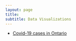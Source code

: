 ```yaml
---
layout: page
title: 
subtitle: Data Visualizations
---
```


- [Covid-19 cases in Ontario](\files\covid_cases_ontario.html)
